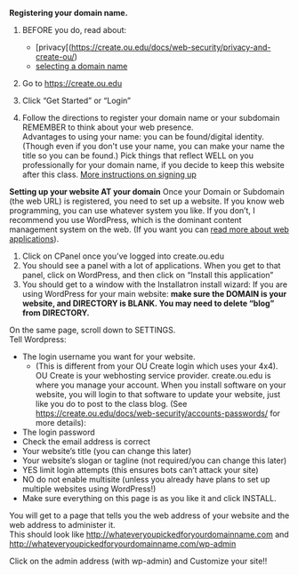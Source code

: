 **Registering your domain name.**

1. BEFORE you do, read about:
   - [privacy[(https://create.ou.edu/docs/web-security/privacy-and-create-ou/)
   - [selecting a domain name](https://create.ou.edu/docs/getting-started/choosing-a-domain-name/)

2. Go to https://create.ou.edu

3. Click “Get Started” or “Login” 

4. Follow the directions to register your domain name or your subdomain  
REMEMBER to think about your web presence.  
Advantages to using your name: you can be found/digital identity.  (Though even if you don't use your name, you can make your name the title so you can be found.)
Pick things that reflect WELL on you professionally for your domain name, if you decide to keep this website after this class.
[More instructions on signing up](https://create.ou.edu/docs/getting-started/signing-up/)

**Setting up your website AT your domain**
Once your Domain or Subdomain (the web URL) is registered, you need to set up a website.  If you know web programming, you can use whatever system you like.  If you don’t, I recommend you use WordPress, which is the dominant content management system on the web.  (If you want you can [read more about web applications](https://create.ou.edu/docs/web-apps/what-exactly-is-a-web-application/)). 
1.	Click on CPanel once you’ve logged into create.ou.edu
2.	You should see a panel with a lot of applications.  When you get to that panel, click on WordPress, and then click on “Install this application” 
3.	You should get to a window with the Installatron install wizard:
If you are using WordPress for your main website:  **make sure the DOMAIN is your website, and DIRECTORY is BLANK. You may need to delete “blog” from DIRECTORY.**
 
On the same page, scroll down to SETTINGS.   
Tell Wordpress:
  - The login username you want for your website.  
      - (This is different from your OU Create login which uses your 4x4).  OU Create is your webhosting service provider.  create.ou.edu is where you manage your account.  When you install software on your website, you will login to that software to update your website, just like you do to post to the class blog. (See https://create.ou.edu/docs/web-security/accounts-passwords/ for more details):
  - The login password
  - Check the email address is correct
  - Your website’s title (you can change this later)
  - Your website’s slogan or tagline  (not required/you can change this later)
  - YES limit login attempts (this ensures bots can’t attack your site)
  - NO do not enable multisite (unless you already have plans to set up multiple websites using WordPress!)
  - Make sure everything on this page is as you like it and click INSTALL.

You will get to a page that tells you the web address of your website and the web address to administer it.  
This should look like http://whateveryoupickedforyourdomainname.com and http://whateveryoupickedforyourdomainname.com/wp-admin 

Click on the admin address (with wp-admin) and Customize your site!!
